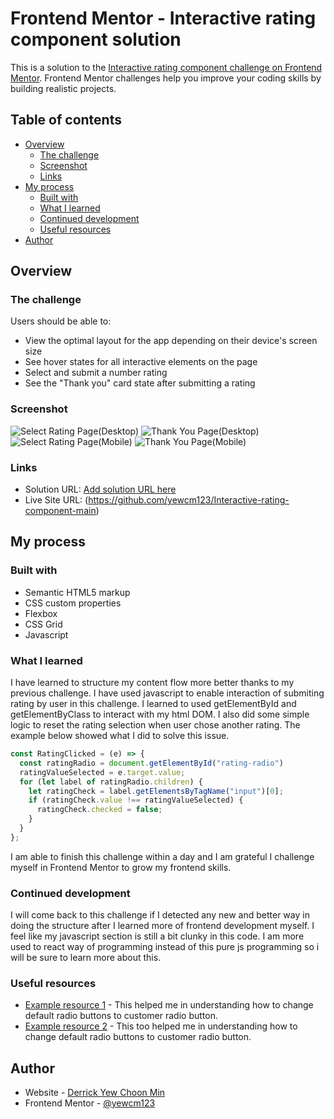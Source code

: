 # Frontend Mentor - Interactive rating component solution

This is a solution to the [Interactive rating component challenge on Frontend Mentor](https://www.frontendmentor.io/challenges/interactive-rating-component-koxpeBUmI). Frontend Mentor challenges help you improve your coding skills by building realistic projects. 

## Table of contents

- [Overview](#overview)
  - [The challenge](#the-challenge)
  - [Screenshot](#screenshot)
  - [Links](#links)
- [My process](#my-process)
  - [Built with](#built-with)
  - [What I learned](#what-i-learned)
  - [Continued development](#continued-development)
  - [Useful resources](#useful-resources)
- [Author](#author)

## Overview

### The challenge

Users should be able to:

- View the optimal layout for the app depending on their device's screen size
- See hover states for all interactive elements on the page
- Select and submit a number rating
- See the "Thank you" card state after submitting a rating

### Screenshot

![Select Rating Page(Desktop)](./public/SelectRating(Desktop).png)
![Thank You Page(Desktop)](./public/ThankYou(Desktop).png)
![Select Rating Page(Mobile)](./public/SelectRating(IphoneSE).png)
![Thank You Page(Mobile)](./public/ThankYou(iPhone%20SE).png)


### Links

- Solution URL: [Add solution URL here](https://your-solution-url.com)
- Live Site URL: (https://github.com/yewcm123/Interactive-rating-component-main)

## My process

### Built with

- Semantic HTML5 markup
- CSS custom properties
- Flexbox
- CSS Grid
- Javascript

### What I learned

I have learned to structure my content flow more better thanks to my previous challenge. I have used javascript to enable interaction of submiting rating by user in this challenge. I learned to used getElementById and getElementByClass to interact with my html DOM. I also did some simple logic to reset the rating selection when user chose another rating. The example below showed what I did to solve this issue.

```js
const RatingClicked = (e) => {
  const ratingRadio = document.getElementById("rating-radio")
  ratingValueSelected = e.target.value;
  for (let label of ratingRadio.children) {
    let ratingCheck = label.getElementsByTagName("input")[0];
    if (ratingCheck.value !== ratingValueSelected) {
      ratingCheck.checked = false;
    }
  }
};
```

I am able to finish this challenge within a day and I am grateful I challenge myself in Frontend Mentor to grow my frontend skills. 


### Continued development

I will come back to this challenge if I detected any new and better way in doing the structure after I learned more of frontend development myself. I feel like my javascript section is still a bit clunky in this code. I am more used to react way of programming instead of this pure js programming so i will be sure to learn more about this.

### Useful resources

- [Example resource 1](https://codepen.io/tobiasdev/pen/XgegoO) - This helped me in understanding how to change default radio buttons to customer radio button.
- [Example resource 2](https://codepen.io/nikkipantony/pen/wpPGZp) - This too helped me in understanding how to change default radio buttons to customer radio button.

## Author

- Website - [Derrick Yew Choon Min](https://github.com/yewcm123)
- Frontend Mentor - [@yewcm123](https://www.frontendmentor.io/profile/yewcm123)

